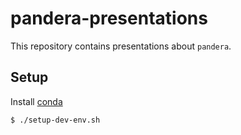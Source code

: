 # pandera-presentations

This repository contains presentations about `pandera`.

## Setup

Install [conda](https://docs.conda.io/projects/conda/en/latest/user-guide/install/)

```
$ ./setup-dev-env.sh
```
